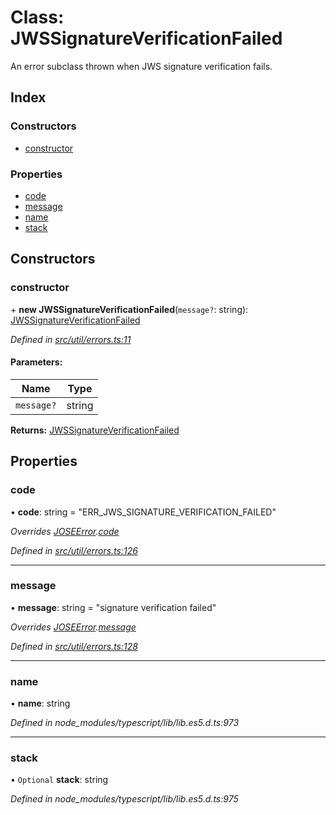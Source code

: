 # Class: JWSSignatureVerificationFailed

An error subclass thrown when JWS signature verification fails.

## Index

### Constructors

* [constructor](_util_errors_.jwssignatureverificationfailed.md#constructor)

### Properties

* [code](_util_errors_.jwssignatureverificationfailed.md#code)
* [message](_util_errors_.jwssignatureverificationfailed.md#message)
* [name](_util_errors_.jwssignatureverificationfailed.md#name)
* [stack](_util_errors_.jwssignatureverificationfailed.md#stack)

## Constructors

### constructor

\+ **new JWSSignatureVerificationFailed**(`message?`: string): [JWSSignatureVerificationFailed](_util_errors_.jwssignatureverificationfailed.md)

*Defined in [src/util/errors.ts:11](https://github.com/panva/jose/blob/v3.0.1/src/util/errors.ts#L11)*

#### Parameters:

Name | Type |
------ | ------ |
`message?` | string |

**Returns:** [JWSSignatureVerificationFailed](_util_errors_.jwssignatureverificationfailed.md)

## Properties

### code

•  **code**: string = "ERR\_JWS\_SIGNATURE\_VERIFICATION\_FAILED"

*Overrides [JOSEError](_util_errors_.joseerror.md).[code](_util_errors_.joseerror.md#code)*

*Defined in [src/util/errors.ts:126](https://github.com/panva/jose/blob/v3.0.1/src/util/errors.ts#L126)*

___

### message

•  **message**: string = "signature verification failed"

*Overrides [JOSEError](_util_errors_.joseerror.md).[message](_util_errors_.joseerror.md#message)*

*Defined in [src/util/errors.ts:128](https://github.com/panva/jose/blob/v3.0.1/src/util/errors.ts#L128)*

___

### name

•  **name**: string

*Defined in node_modules/typescript/lib/lib.es5.d.ts:973*

___

### stack

• `Optional` **stack**: string

*Defined in node_modules/typescript/lib/lib.es5.d.ts:975*
